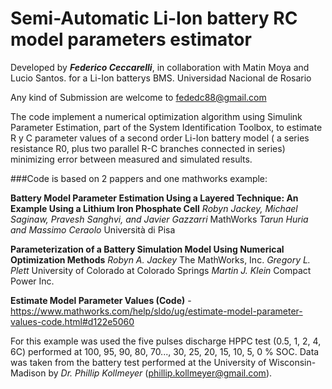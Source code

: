 # Semi-Automatic Li-Ion battery RC model parameters estimator

Developed by ***Federico Ceccarelli***, in collaboration with Matin Moya and Lucio Santos. for a Li-Ion batterys BMS.
Universidad Nacional de Rosario

Any kind of Submission are welcome to fededc88@gmail.com

The code implement a numerical optimization algorithm using Simulink Parameter Estimation, part
of the System Identification Toolbox, to estimate R y C parameter values of a second order Li-Ion 
battery model ( a series resistance R0, plus two parallel R-C branches connected in series)
minimizing error between measured and simulated results.

###Code is based on 2 pappers and one mathworks example: 

**Battery Model Parameter Estimation Using a Layered Technique: An Example Using a Lithium Iron Phosphate Cell**
*Robyn Jackey, Michael Saginaw, Pravesh Sanghvi, and Javier Gazzarri*
MathWorks
*Tarun Huria and Massimo Ceraolo*
Università di Pisa

**Parameterization of a Battery Simulation Model Using Numerical Optimization Methods**
*Robyn A. Jackey*
The MathWorks, Inc.
*Gregory L. Plett*
University of Colorado at Colorado Springs
*Martin J. Klein*
Compact Power Inc.

**Estimate Model Parameter Values (Code)** - https://www.mathworks.com/help/sldo/ug/estimate-model-parameter-values-code.html#d122e5060


For this example was used the five pulses discharge HPPC test (0.5, 1, 2, 4, 6C) performed at 100, 95,
90, 80, 70..., 30, 25, 20, 15, 10, 5, 0 % SOC.
Data was taken from the battery test performed at the University of Wisconsin-Madison by *Dr. Phillip Kollmeyer* (phillip.kollmeyer@gmail.com). 
